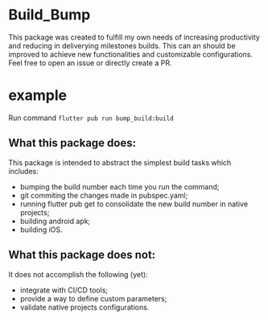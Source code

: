 # Build_Bump

This package was created to fulfill my own needs of increasing productivity and reducing in deliverying milestones builds. This can an should be improved to achieve new functionalities and customizable configurations. Feel free to open an issue or directly create a PR.

# example

Run command ```flutter pub run bump_build:build```

## What this package does:

This package is intended to abstract the simplest build tasks which includes:
- bumping the build number each time you run the command;
- git commiting the changes made in pubspec.yaml;
- running flutter pub get to consolidate the new build number in native projects;
- building android apk;
- building iOS.

## What this package does not:

It does not accomplish the following (yet):
- integrate with CI/CD tools;
- provide a way to define custom parameters;
- validate native projects configurations.